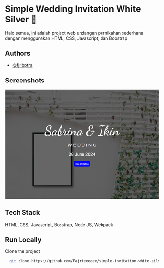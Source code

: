 
# Simple Wedding Invitation White Silver 📱

Halo semua, ini adalah project web undangan pernikahan sederhana dengan menggunakan HTML, CSS, Javascript, dan Boostrap
## Authors

- [@fjribptra](https://www.instagram.com/fjribptra)


## Screenshots

![App Screenshot](./assets/screenshot-white-silver.png)


## Tech Stack

HTML, CSS, Javascript, Bosstrap, Node JS, Webpack


## Run Locally

Clone the project

```bash
  git clone https://github.com/Fajrieeeeee/simple-invitation-white-silver.git
```



